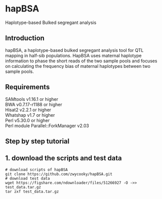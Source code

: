 # hapBSA
Haplotype-based Bulked segregant analysis

## Introduction
hapBSA, a haplotype-based bulked segregant analysis tool for QTL mapping in half-sib populations. HapBSA uses maternal haplotype information to phase the short reads of the two sample pools and focuses on calculating the frequency bias of maternal haplotypes between two sample pools.
## Requirements
SAMtools v1.16.1 or higher  
BWA v0.7.17-r1188 or higher  
Hisat2 v2.2.1 or higher  
Whatshap v1.7 or higher  
Perl v5.30.0 or higher  
Perl module Parallel::ForkManager v2.03  

## Step by step tutorial
## 1. download the scripts and test data
```
# download scripts of hapBSA
git clone https://github.com/zwycooky/hapBSA.git
# download test data
wget https://figshare.com/ndownloader/files/51266927 -O ->> test_data.tar.gz
tar zxf test_data.tar.gz
```
